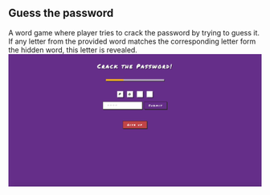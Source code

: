 ## Guess the password

A word game where player tries to crack the password by trying to guess it.
If any letter from the provided word matches the corresponding letter form the 
hidden word, this letter is revealed. 
![](screenshot.jpg)
